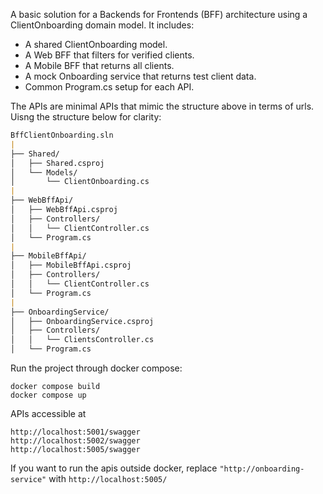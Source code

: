 A basic solution for a Backends for Frontends (BFF) architecture using a ClientOnboarding domain model. It includes:

- A shared ClientOnboarding model.
- A Web BFF that filters for verified clients.
- A Mobile BFF that returns all clients.
- A mock Onboarding service that returns test client data.
- Common Program.cs setup for each API.

The APIs are minimal APIs that mimic the structure above in terms of urls. Uisng the structure below for clarity:

```markdown
BffClientOnboarding.sln
|
├── Shared/
│   ├── Shared.csproj
│   └── Models/
│       └── ClientOnboarding.cs
|
├── WebBffApi/
│   ├── WebBffApi.csproj
│   ├── Controllers/
│   │   └── ClientController.cs
│   └── Program.cs
|
├── MobileBffApi/
│   ├── MobileBffApi.csproj
│   ├── Controllers/
│   │   └── ClientController.cs
│   └── Program.cs
|
├── OnboardingService/
│   ├── OnboardingService.csproj
│   ├── Controllers/
│   │   └── ClientsController.cs
│   └── Program.cs
```
Run the project through docker compose:
```
docker compose build
docker compose up
```

APIs accessible at
```
http://localhost:5001/swagger
http://localhost:5002/swagger
http://localhost:5005/swagger
```

If you want to run the apis outside docker, replace `"http://onboarding-service"` with `http://localhost:5005/`
